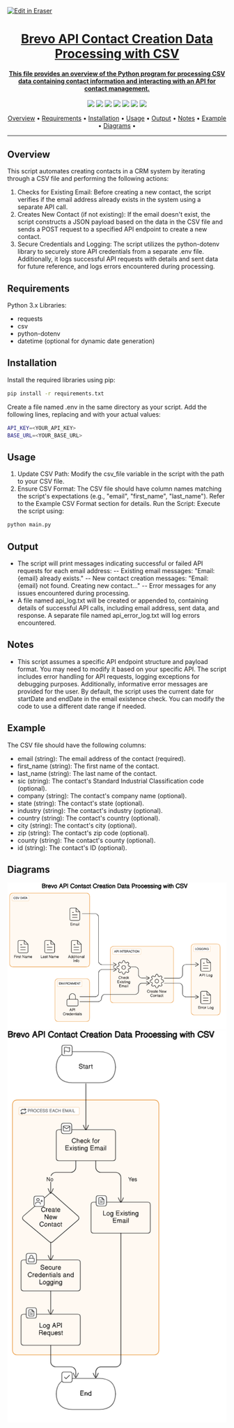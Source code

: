 <p><a target="_blank" href="https://app.eraser.io/workspace/QubUJbw5JUYWaFWjMIRj" id="edit-in-eraser-github-link"><img alt="Edit in Eraser" src="https://firebasestorage.googleapis.com/v0/b/second-petal-295822.appspot.com/o/images%2Fgithub%2FOpen%20in%20Eraser.svg?alt=media&amp;token=968381c8-a7e7-472a-8ed6-4a6626da5501"></a></p>

<h1 align="center"><a href="https://github.com/ronknight/Brevo-API-Contact-Creation-Data-Processing-with-CSV">Brevo API Contact Creation Data Processing with CSV</a></h1>
<h4 align="center"><a href="https://github.com/ronknight/Brevo-API-Contact-Creation-Data-Processing-with-CSV">This file provides an overview of the Python program for processing CSV data containing contact information and interacting with an API for contact management.</h4>

<p align="center">
<a href="https://twitter.com/PinoyITSolution"><img src="https://img.shields.io/twitter/follow/PinoyITSolution?style=social"></a>
<a href="https://github.com/ronknight?tab=followers"><img src="https://img.shields.io/github/followers/ronknight?style=social"></a>
<a href="https://youtube.com/@PinoyITSolution"><img src="https://img.shields.io/youtube/channel/subscribers/UCeoETAlg3skyMcQPqr97omg"></a>
<a href="https://github.com/ronknight/Brevo-API-Contact-Creation-Data-Processing-with-CSV/issues"><img src="https://img.shields.io/badge/contributions-welcome-brightgreen.svg?style=flat"></a>
<a href="https://github.com/ronknight/Brevo-API-Contact-Creation-Data-Processing-with-CSV/blob/master/LICENSE"><img src="https://img.shields.io/badge/License-MIT-yellow.svg"></a>
<a href="#"><img src="https://img.shields.io/badge/Made%20with-Python-1f425f.svg"></a>
<a href="https://github.com/ronknight"><img src="https://img.shields.io/badge/Made%20with%20%F0%9F%A4%8D%20by%20-%20Ronknight%20-%20red"></a>
</p>

<p align="center">
  <a href="#overview">Overview</a> •
  <a href="#requirements">Requirements</a> •
  <a href="#installation">Installation</a> •
  <a href="#usage">Usage</a> •
  <a href="#output">Output</a> •
  <a href="#notes">Notes</a> •
  <a href="#example">Example</a> •
  <a href="#diagrams">Diagrams</a> •
</p>

---

## Overview
This script automates creating contacts in a CRM system by iterating through a CSV file and performing the following actions:

1. Checks for Existing Email: Before creating a new contact, the script verifies if the email address already exists in the system using a separate API call.
2. Creates New Contact (if not existing): If the email doesn't exist, the script constructs a JSON payload based on the data in the CSV file and sends a POST request to a specified API endpoint to create a new contact.
3. Secure Credentials and Logging: The script utilizes the python-dotenv library to securely store API credentials from a separate .env file. Additionally, it logs successful API requests with details and sent data for future reference, and logs errors encountered during processing.

## Requirements
Python 3.x
Libraries:

- requests
- csv
- python-dotenv
- datetime (optional for dynamic date generation)

## Installation
Install the required libraries using pip:

```bash
pip install -r requirements.txt
```
Create a file named .env in the same directory as your script. Add the following lines, replacing  and  with your actual values:

```bash
API_KEY=<YOUR_API_KEY>
BASE_URL=<YOUR_BASE_URL>
```
## Usage
1. Update CSV Path: Modify the csv_file variable in the script with the path to your CSV file.
2. Ensure CSV Format: The CSV file should have column names matching the script's expectations (e.g., "email", "first_name", "last_name"). Refer to the Example CSV Format section for details.
Run the Script: Execute the script using:

```bash
python main.py
```
## Output
- The script will print messages indicating successful or failed API requests for each email address:
-- Existing email messages: "Email: {email} already exists."
-- New contact creation messages: "Email: {email} not found. Creating new contact..."
-- Error messages for any issues encountered during processing.
- A file named api_log.txt will be created or appended to, containing details of successful API calls, including email address, sent data, and response. A separate file named api_error_log.txt will log errors encountered.

## Notes
- This script assumes a specific API endpoint structure and payload format. You may need to modify it based on your specific API.
The script includes error handling for API requests, logging exceptions for debugging purposes. Additionally, informative error messages are provided for the user.
By default, the script uses the current date for startDate and endDate in the email existence check. You can modify the code to use a different date range if needed.

## Example
The CSV file should have the following columns:

- email (string): The email address of the contact (required).
- first_name (string): The first name of the contact.
- last_name (string): The last name of the contact.
- sic (string): The contact's Standard Industrial Classification code (optional).
- company (string): The contact's company name (optional).
- state (string): The contact's state (optional).
- industry (string): The contact's industry (optional).
- country (string): The contact's country (optional).
- city (string): The contact's city (optional).
- zip (string): The contact's zip code (optional).
- county (string): The contact's county (optional).
- id (string): The contact's ID (optional).

<!-- eraser-additional-content -->

## Diagrams
<!-- eraser-additional-files -->
<a href="/README-Brevo API Contact Creation Data Processing with CSV-1.eraserdiagram" data-element-id="LjueM3pOSZslOxHtmEukW"><img src="/.eraser/QubUJbw5JUYWaFWjMIRj___3Jivg2tjMecMlrHwbIVIBR8f7U03___---diagram----b25973538bb6a044d3900b4fa9f5c081-Brevo-API-Contact-Creation-Data-Processing-with-CSV.png" alt="" data-element-id="LjueM3pOSZslOxHtmEukW" /></a>
<a href="/README-Brevo API Contact Creation Data Processing with CSV-2.eraserdiagram" data-element-id="XB8mieJ4-52HvhBzkZk0c"><img src="/.eraser/QubUJbw5JUYWaFWjMIRj___3Jivg2tjMecMlrHwbIVIBR8f7U03___---diagram----b68338fe00b8b41a99bf7e681ffac441-Brevo-API-Contact-Creation-Data-Processing-with-CSV.png" alt="" data-element-id="XB8mieJ4-52HvhBzkZk0c" /></a>
<!-- end-eraser-additional-files -->
<!-- end-eraser-additional-content -->
<!--- Eraser file: https://app.eraser.io/workspace/QubUJbw5JUYWaFWjMIRj --->